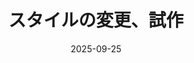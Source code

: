 ---
title: "スタイルの変更、試作"
date: "2025-09-25"
description: "スタイルをどうすべきか手を動かしながら考える。"
slug: "2025092501"
thumbnail: "/images/icon.png"
---